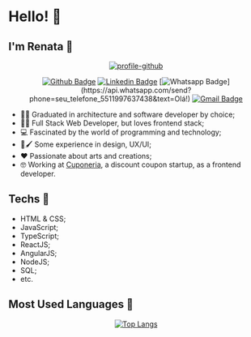 # Hello! 👋
## I'm Renata 🎏

<div align="center">
  <a href="https://github.com/rmkarato?tab=repositories"><img src="https://i.ibb.co/SQQp5Nb/profile-github.png" alt="profile-github" border="0"></a>

[![Github Badge](https://img.shields.io/badge/-Github-000?style=flat-square&logo=Github&logoColor=white&link=https://github.com/rmkarato)](https://github.com/rmkarato)       [![Linkedin Badge](https://img.shields.io/badge/-LinkedIn-blue?style=flat-square&logo=Linkedin&logoColor=white&link=https://www.linkedin.com/in/rmkarato/)](https://www.linkedin.com/in/rmkarato/)
[![Whatsapp Badge](https://img.shields.io/badge/-Whatsapp-4CA143?style=flat-square&labelColor=4CA143&logo=whatsapp&logoColor=white&link=https://api.whatsapp.com/send?phone=seu_telefone_5511997637438&text=Olá!)](https://api.whatsapp.com/send?phone=seu_telefone_5511997637438&text=Olá!)
[![Gmail Badge](https://img.shields.io/badge/-Gmail-c14438?style=flat-square&logo=Gmail&logoColor=white&link=mailto:rmkarato@gmail.com)](mailto:rmkarato@gmail.com)
</div>

- 👩‍🎓 Graduated in architecture and software developer by choice; 
- 👩‍💻 Full Stack Web Developer, but loves frontend stack;
- 💻 Fascinated by the world of programming and technology;
- 🎨🖌 Some experience in design, UX/UI;
- ❤ Passionate about arts and creations;
- 🤓 Working at <a href="https://www.cuponeria.com.br">Cuponeria</a>, a discount coupon startup, as a frontend developer.

## Techs 🎇

- HTML & CSS;
- JavaScript;
- TypeScript;
- ReactJS;
- AngularJS;
- NodeJS;
- SQL;
- etc.

## Most Used Languages 🎇

<div align="center">
  
[![Top Langs](https://github-readme-stats.vercel.app/api/top-langs/?username=rmkarato)](https://github.com/anuraghazra/github-readme-stats)

</div>
